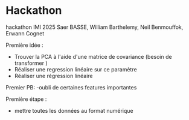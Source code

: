 # Hackathon
hackathon IMI 2025 Saer BASSE, William Barthelemy, Neil Benmouffok, Erwann Cognet

Première idée :
- Trouver la PCA à l'aide d'une matrice de covariance (besoin de transformer )
- Réaliser une regression linéaire sur ce paramètre
- Réaliser une régression linéaire

Premier PB:
 -oubli de certaines features importantes

Première étape : 
- mettre toutes les données au format numérique


